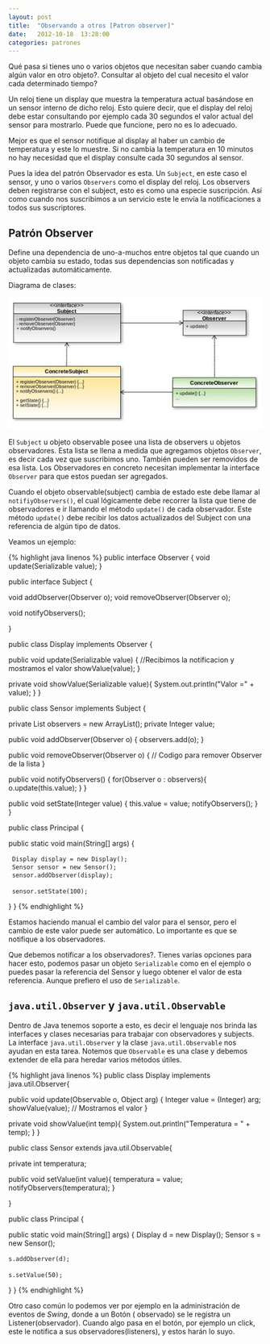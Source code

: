 ```yaml
---
layout: post
title:  "Observando a otros [Patron observer]"
date:   2012-10-18  13:28:00
categories: patrones
---
```


Qué pasa si tienes uno o varios objetos que necesitan saber cuando cambia algún valor en otro objeto?. Consultar al objeto 
del cual necesito el valor cada determinado tiempo?

Un reloj tiene un display que muestra la temperatura actual basándose en un sensor interno de dicho reloj. Esto quiere decir, 
que el display del reloj debe estar consultando por ejemplo cada 30 segundos el valor actual del sensor para mostrarlo. 
Puede que funcione, pero no es lo adecuado.

Mejor es que el sensor notifique al display al haber un cambio de temperatura y este lo muestre.  Si no cambia la temperatura 
en 10 minutos no hay necesidad que el display consulte cada 30 segundos al sensor.

Pues la idea del patrón Observador es esta. Un `Subject`, en este caso el sensor, y uno o varios `Observers` como el 
display del reloj. Los observers deben registrarse con el subject, esto es como una especie suscripción. Así como cuando nos 
suscribimos a un servicio este le envía la notificaciones a todos sus suscriptores.

## Patrón Observer
Define una dependencia de uno-a-muchos entre objetos tal que cuando un objeto cambia su estado, todas sus dependencias son 
notificadas y actualizadas automáticamente.

Diagrama de clases:

![Patron Observer](/images/observer-pattern.jpg)

El `Subject` u objeto observable posee una lista de observers u objetos observadores. Esta lista se llena a medida que agregamos 
objetos `Observer`, es decir cada vez que suscribimos uno. También pueden ser removidos de esa lista.
Los Observadores en concreto necesitan implementar la interface `Observer` para que estos puedan ser agregados.

Cuando el objeto observable(subject) cambia de estado este debe llamar al `notifiyObservers()`, el cual lógicamente debe recorrer 
la lista que tiene de observadores e ir llamando el método `update()` de cada observador.
Este método `update()` debe recibir los datos actualizados del Subject con una referencia de algún tipo de datos.

Veamos un ejemplo:

{% highlight java linenos %}
public interface Observer {
  void update(Serializable value);
}

public interface Subject {

  void addObserver(Observer o);
  void removeObserver(Observer o);

  void notifyObservers();

}

public class Display implements Observer {

  public void update(Serializable value) {
    //Recibimos la notificacion y mostramos el valor
    showValue(value);
 }

  private void showValue(Serializable value){
    System.out.println("Valor =" + value);
  }
}

public class Sensor implements Subject {

  private List<Observer> observers = new ArrayList<Observer>();
  private Integer value;

  public void addObserver(Observer o) {
    observers.add(o);
  }

  public void removeObserver(Observer o) {
    // Codigo para remover Observer de la lista
  }

  public void notifyObservers() {
    for(Observer o : observers){
      o.update(this.value);
    }
  }

  public void setState(Integer value) {
    this.value = value;
    notifyObservers();
  }
}

public class Principal {

  public static void main(String[] args) {

     Display display = new Display();
     Sensor sensor = new Sensor();
     sensor.addObserver(display);

     sensor.setState(100);

  }
}
{% endhighlight %}

Estamos haciendo manual el cambio del valor para el sensor, pero el cambio de este valor puede ser automático. Lo importante 
es que se notifique a los observadores.

Que debemos notificar a los observadores?. Tienes varias opciones para hacer esto, podemos pasar un objeto `Serializable` como 
en el ejemplo o puedes pasar la referencia del Sensor y luego obtener el valor de esta referencia. Aunque prefiero el uso 
de `Serializable`.

## `java.util.Observer` y `java.util.Observable`
Dentro de Java tenemos soporte a esto, es decir el lenguaje nos brinda las interfaces y clases necesarias para trabajar con 
observadores y subjects. La interface `java.util.Observer` y la clase `java.util.Observable` nos ayudan en esta tarea. 
Notemos que `Observable` es una clase y debemos extender de ella para heredar varios métodos útiles.

{% highlight java linenos %}
public class Display implements java.util.Observer{

  public void update(Observable o, Object arg) {
    Integer value = (Integer) arg;
    showValue(value); // Mostramos el valor
  }

  private void showValue(int temp){
    System.out.println("Temperatura = " + temp);
  }
}

public class Sensor extends java.util.Observable{

  private int temperatura;

  public void setValue(int value){
    temperatura = value;
    notifyObservers(temperatura);
  }

}

public class Principal {

  public static void main(String[] args) {
    Display d = new Display();
    Sensor s = new Sensor();

    s.addObserver(d);

    s.setValue(50);

  }
}
{% endhighlight %}

Otro caso común lo podemos ver por ejemplo en la administración de eventos de _Swing_, donde a un Botón ( observado) se 
le registra un Listener(observador). Cuando algo pasa en el botón, por ejemplo un click, este le notifica a sus 
observadores(listeners), y estos harán lo suyo.